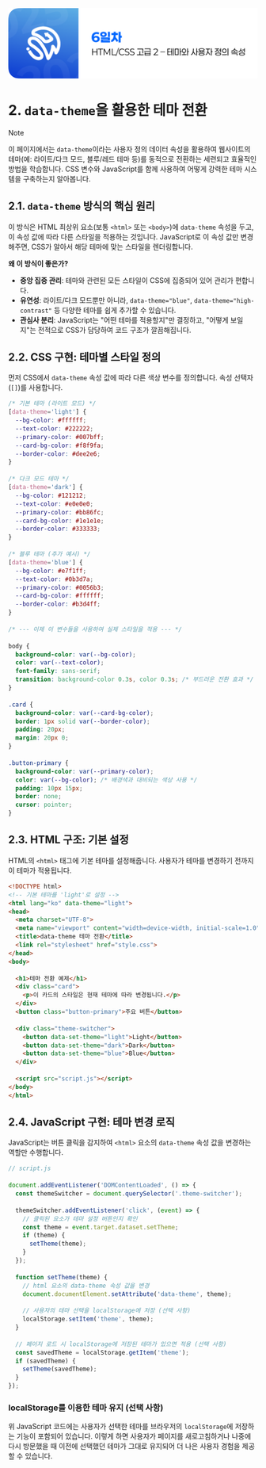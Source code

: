 <img src="./header.png" />

# 2. `data-theme`을 활용한 테마 전환

> [!NOTE]
> 이 페이지에서는 `data-theme`이라는 사용자 정의 데이터 속성을 활용하여 웹사이트의 테마(예: 라이트/다크 모드, 블루/레드 테마 등)를 동적으로 전환하는 세련되고 효율적인 방법을 학습합니다. CSS 변수와 JavaScript를 함께 사용하여 어떻게 강력한 테마 시스템을 구축하는지 알아봅니다.

## 2.1. `data-theme` 방식의 핵심 원리

이 방식은 HTML 최상위 요소(보통 `<html>` 또는 `<body>`)에 `data-theme` 속성을 두고, 이 속성 값에 따라 다른 스타일을 적용하는 것입니다. JavaScript로 이 속성 값만 변경해주면, CSS가 알아서 해당 테마에 맞는 스타일을 렌더링합니다.

**왜 이 방식이 좋은가?**

- **중앙 집중 관리**: 테마와 관련된 모든 스타일이 CSS에 집중되어 있어 관리가 편합니다.
- **유연성**: 라이트/다크 모드뿐만 아니라, `data-theme="blue"`, `data-theme="high-contrast"` 등 다양한 테마를 쉽게 추가할 수 있습니다.
- **관심사 분리**: JavaScript는 "어떤 테마를 적용할지"만 결정하고, "어떻게 보일지"는 전적으로 CSS가 담당하여 코드 구조가 깔끔해집니다.

## 2.2. CSS 구현: 테마별 스타일 정의

먼저 CSS에서 `data-theme` 속성 값에 따라 다른 색상 변수를 정의합니다. 속성 선택자(`[]`)를 사용합니다.

```css
/* 기본 테마 (라이트 모드) */
[data-theme='light'] {
  --bg-color: #ffffff;
  --text-color: #222222;
  --primary-color: #007bff;
  --card-bg-color: #f8f9fa;
  --border-color: #dee2e6;
}

/* 다크 모드 테마 */
[data-theme='dark'] {
  --bg-color: #121212;
  --text-color: #e0e0e0;
  --primary-color: #bb86fc;
  --card-bg-color: #1e1e1e;
  --border-color: #333333;
}

/* 블루 테마 (추가 예시) */
[data-theme='blue'] {
  --bg-color: #e7f1ff;
  --text-color: #0b3d7a;
  --primary-color: #0056b3;
  --card-bg-color: #ffffff;
  --border-color: #b3d4ff;
}

/* --- 이제 이 변수들을 사용하여 실제 스타일을 적용 --- */

body {
  background-color: var(--bg-color);
  color: var(--text-color);
  font-family: sans-serif;
  transition: background-color 0.3s, color 0.3s; /* 부드러운 전환 효과 */
}

.card {
  background-color: var(--card-bg-color);
  border: 1px solid var(--border-color);
  padding: 20px;
  margin: 20px 0;
}

.button-primary {
  background-color: var(--primary-color);
  color: var(--bg-color); /* 배경색과 대비되는 색상 사용 */
  padding: 10px 15px;
  border: none;
  cursor: pointer;
}
```

## 2.3. HTML 구조: 기본 설정

HTML의 `<html>` 태그에 기본 테마를 설정해줍니다. 사용자가 테마를 변경하기 전까지 이 테마가 적용됩니다.

```html
<!DOCTYPE html>
<!-- 기본 테마를 'light'로 설정 -->
<html lang="ko" data-theme="light">
<head>
  <meta charset="UTF-8">
  <meta name="viewport" content="width=device-width, initial-scale=1.0">
  <title>data-theme 테마 전환</title>
  <link rel="stylesheet" href="style.css">
</head>
<body>

  <h1>테마 전환 예제</h1>
  <div class="card">
    <p>이 카드의 스타일은 현재 테마에 따라 변경됩니다.</p>
  </div>
  <button class="button-primary">주요 버튼</button>

  <div class="theme-switcher">
    <button data-set-theme="light">Light</button>
    <button data-set-theme="dark">Dark</button>
    <button data-set-theme="blue">Blue</button>
  </div>

  <script src="script.js"></script>
</body>
</html>
```

## 2.4. JavaScript 구현: 테마 변경 로직

JavaScript는 버튼 클릭을 감지하여 `<html>` 요소의 `data-theme` 속성 값을 변경하는 역할만 수행합니다.

```javascript
// script.js

document.addEventListener('DOMContentLoaded', () => {
  const themeSwitcher = document.querySelector('.theme-switcher');

  themeSwitcher.addEventListener('click', (event) => {
    // 클릭된 요소가 테마 설정 버튼인지 확인
    const theme = event.target.dataset.setTheme;
    if (theme) {
      setTheme(theme);
    }
  });

  function setTheme(theme) {
    // html 요소의 data-theme 속성 값을 변경
    document.documentElement.setAttribute('data-theme', theme);
    
    // 사용자의 테마 선택을 localStorage에 저장 (선택 사항)
    localStorage.setItem('theme', theme);
  }

  // 페이지 로드 시 localStorage에 저장된 테마가 있으면 적용 (선택 사항)
  const savedTheme = localStorage.getItem('theme');
  if (savedTheme) {
    setTheme(savedTheme);
  }
});
```

### localStorage를 이용한 테마 유지 (선택 사항)

위 JavaScript 코드에는 사용자가 선택한 테마를 브라우저의 `localStorage`에 저장하는 기능이 포함되어 있습니다. 이렇게 하면 사용자가 페이지를 새로고침하거나 나중에 다시 방문했을 때 이전에 선택했던 테마가 그대로 유지되어 더 나은 사용자 경험을 제공할 수 있습니다.
